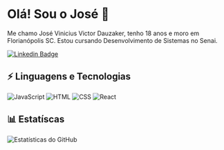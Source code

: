 # Olá! Sou o José 👋

Me chamo José Vinicius Victor Dauzaker, tenho 18 anos e moro em Florianópolis SC. Estou cursando Desenvolvimento de Sistemas no Senai.

[![Linkedin Badge](https://img.shields.io/badge/-LinkedIn-blue?style=flat-square&logo=Linkedin&logoColor=white&link=https://www.linkedin.com/in/jos%C3%A9-dauzaker-898b94349/)](https://www.linkedin.com/in/jos%C3%A9-dauzaker-898b94349/)

## ⚡ Linguagens e Tecnologias

![JavaScript](https://img.shields.io/badge/-JavaScript-F7DF1E?style=flat-square&logo=javascript&logoColor=black) ![HTML](https://img.shields.io/badge/-HTML-E34F26?style=flat-square&logo=html5&logoColor=white) ![CSS](https://img.shields.io/badge/-CSS-1572B6?style=flat-square&logo=css3&logoColor=white) ![React](https://img.shields.io/badge/-React-61DAFB?style=flat-square&logo=react&logoColor=black)

## 📊 Estatíscas

![Estatísticas do GitHub](https://github-readme-stats.vercel.app/api?username=josehvinii&show_icons=true&theme=dark)
